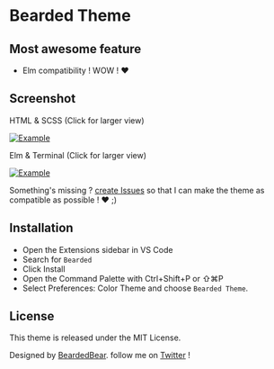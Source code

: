 # Bearded Theme

## Most awesome feature

- Elm compatibility ! WOW ! ❤️

## Screenshot

HTML & SCSS (Click for larger view)

<a href="https://raw.githubusercontent.com/BeardedBear/BeardedTheme/master/search-html-scss.png" target="_BLANK">
  <img alt="Example" src="https://raw.githubusercontent.com/BeardedBear/BeardedTheme/master/search-html-scss.png">
</a>

Elm & Terminal (Click for larger view)

<a href="https://raw.githubusercontent.com/BeardedBear/BeardedTheme/master/search-elm-term.png" target="_BLANK">
  <img alt="Example" src="https://raw.githubusercontent.com/BeardedBear/BeardedTheme/master/search-elm-term.png">
</a>

Something's missing ? [create Issues](https://github.com/BeardedBear/BeardedTheme/issues) so that I can make the theme as compatible as possible ! ❤️ ;)

## Installation

- Open the Extensions sidebar in VS Code
- Search for `Bearded`
- Click Install
- Open the Command Palette with Ctrl+Shift+P or ⇧⌘P
- Select Preferences: Color Theme and choose `Bearded Theme`.

## License

This theme is released under the MIT License.

Designed by [BeardedBear](https://github.com/BeardedBear). follow me on [Twitter](https://twitter.com/Bearded__Bear) !
